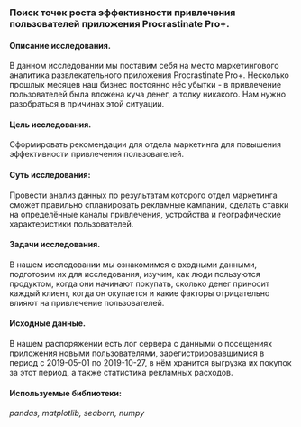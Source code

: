 ### Поиск точек роста эффективности привлечения пользователей приложения Procrastinate Pro+.
#### Описание исследования.
В данном исследовании мы поставим себя на место маркетингового аналитика развлекательного приложения Procrastinate Pro+. Несколько прошлых месяцев наш бизнес постоянно нёс убытки - в привлечение пользователей была вложена куча денег, а толку никакого. Нам нужно разобраться в причинах этой ситуации.

#### Цель исследования.
Сформировать рекомендации для отдела маркетинга для повышения эффективности привлечения пользователей.

#### Суть исследования: 
Провести анализ данных по результатам которого отдел маркетинга сможет правильно спланировать рекламные кампании, сделать ставки на определённые каналы привлечения, устройства и географические характеристики пользователей.

#### Задачи исследования.
В нашем исследовании мы ознакомимся с входными данными, подготовим их для исследования, изучим, как люди пользуются продуктом, когда они начинают покупать, сколько денег приносит каждый клиент, когда он окупается и какие факторы отрицательно влияют на привлечение пользователей.

#### Исходные данные.
В нашем распоряжении есть лог сервера с данными о посещениях приложения новыми пользователями, зарегистрировавшимися в период с 2019-05-01 по 2019-10-27, в нём хранится выгрузка их покупок за этот период, а также статистика рекламных расходов.

#### Используемые библиотеки:
*pandas, matplotlib, seaborn, numpy*
